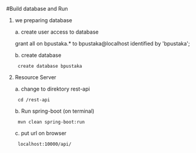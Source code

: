 #Build database and Run
1. we preparing database

    a. create user access to database
      
      grant all on bpustaka.* to bpustaka@localhost identified by 'bpustaka';
      
    b. create database
    
        create database bpustaka
        
2. Resource Server

    a. change to direktory rest-api
    
        cd /rest-api
        
    b. Run spring-boot (on terminal)
    
        mvn clean spring-boot:run
        
    c. put url on browser
    
        localhost:10000/api/
